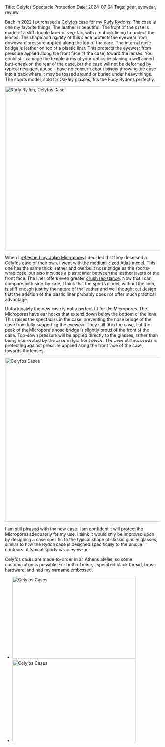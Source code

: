 Title: Celyfos Spectacle Protection
Date: 2024-07-24
Tags: gear, eyewear, review

Back in 2022 I purchased a [Celyfos](https://www.celyfos.com/listing/586142672/glasses-case-for-oakley-sunglasses-case) case for my [Rudy Rydons](/2016/08/rudy/). The case is one my favorite things. The leather is beautiful. The front of the case is made of a stiff double layer of veg-tan, with a nubuck lining to protect the lenses. The shape and rigidity of this piece protects the eyewear from downward pressure applied along the top of the case. The internal nose bridge is leather on top of a plastic liner. This protects the eyewear from pressure applied along the front face of the case, toward the lenses. You could still damage the temple arms of your optics by placing a well aimed butt-cheek on the rear of the case, but the case will not be deformed by typical negligent abuse. I have no concern about blindly throwing the case into a pack where it may be tossed around or buried under heavy things. The sports model, sold for Oakley glasses, fits the Rudy Rydons perfectly.

<a href="https://www.flickr.com/photos/pigmonkey/53879602323/in/dateposted/" title="Rudy Rydon, Celyfos Case"><img src="https://live.staticflickr.com/65535/53879602323_d579540feb_c.jpg" width="800" height="533" alt="Rudy Rydon, Celyfos Case"/></a>

When I [refreshed my Julbo Micropores](/2024/07/micropore-refresh/) I decided that they deserved a Celyfos case of their own. I went with the [medium-sized Atlas model](https://www.celyfos.com/listing/1210248465/leather-sunglasses-case-personalized). This one has the same thick leather and overbuilt nose bridge as the sports-wrap case, but also includes a plastic liner between the leather layers of the front face. The liner offers even greater [crush resistance](https://www.youtube.com/watch?v=AE9SxJ6Cxf4). Now that I can compare both side-by-side, I think that the sports model, without the liner, is stiff enough just by the nature of the leather and well thought out design that the addition of the plastic liner probably does not offer much practical advantage.

Unfortunately the new case is not a perfect fit for the Micropores. The Micropores have ear hooks that extend down below the bottom of the lens. This raises the spectacles in the case, preventing the nose bridge of the case from fully supporting the eyewear. They still fit in the case, but the peak of the Micropore's nose bridge is slightly proud of the front of the case. Top-down pressure will be applied directly to the glasses, rather than being intercepted by the case's rigid front piece. The case still succeeds in protecting against pressure applied along the front face of the case, towards the lenses.

<a href="https://www.flickr.com/photos/pigmonkey/53879367441/in/dateposted/" title="Celyfos Cases"><img src="https://live.staticflickr.com/65535/53879367441_07017fe922_c.jpg" width="800" height="533" alt="Celyfos Cases"/></a>

I am still pleased with the new case. I am confident it will protect the Micropores adequately for my use. I think it would only be improved upon by designing a case specific to the typical shape of classic glacier glasses, similar to how the Rydon case is designed specifically to the unique contours of typical sports-wrap eyewear.

Celyfos cases are made-to-order in an Athens atelier, so some customization is possible. For both of mine, I specified black thread, brass hardware, and had my surname embossed.

<ul class="thumbs">
    <li>
    <a href="https://www.flickr.com/photos/pigmonkey/53879607863/in/dateposted/" title="Celyfos Cases"><img src="https://live.staticflickr.com/65535/53879607863_593c0401cc_w.jpg" width="400" height="267" alt="Celyfos Cases"/></a>
    </li>
    <li>
    <a href="https://www.flickr.com/photos/pigmonkey/53879369771/in/dateposted/" title="Celyfos Cases"><img src="https://live.staticflickr.com/65535/53879369771_5d1436d84b_w.jpg" width="400" height="267" alt="Celyfos Cases"/></a>
    </li>
</ul>
